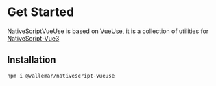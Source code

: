 # Get Started

NativeScriptVueUse is based on [VueUse](https://vueuse.org/), it is a collection of utilities for [NativeScript-Vue3](https://github.com/nativescript-vue/nativescript-vue)

## Installation



```bash
npm i @vallemar/nativescript-vueuse
```


